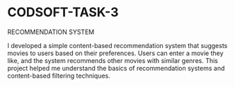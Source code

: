 # CODSOFT-TASK-3
RECOMMENDATION SYSTEM

I developed a simple content-based recommendation system that suggests movies to users based on their preferences. Users can enter a movie they like, and the system recommends other movies with similar genres. This project helped me understand the basics of recommendation systems and content-based filtering techniques.

